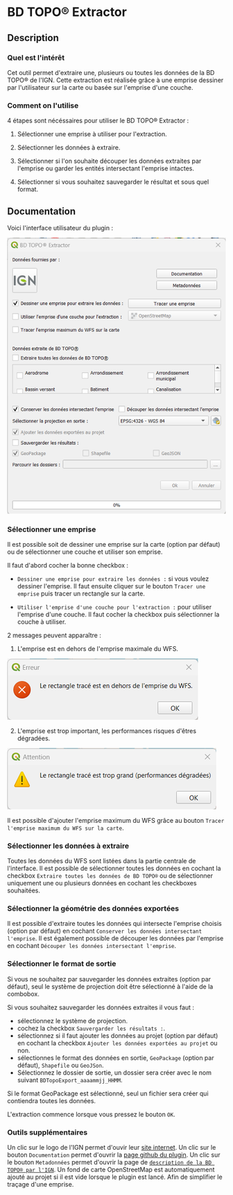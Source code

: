 # BD TOPO® Extractor

## Description

### Quel est l'intérêt

Cet outil permet d'extraire une, plusieurs ou toutes les données de la BD TOPO® de l'IGN. Cette extraction est réalisée grâce à une emprise dessiner par l'utilisateur sur la carte ou basée sur l'emprise d'une couche.

### Comment on l'utilise

4 étapes sont nécéssaires pour utiliser le BD TOPO® Extractor :

1. Sélectionner une emprise à utiliser pour l'extraction.

1. Sélectionner les données à extraire.

1. Sélectionner si l'on souhaite découper les données extraites par l'emprise ou garder les entités intersectant l'emprise intactes.

1. Sélectionner si vous souhaitez sauvegarder le résultat et sous quel format.

## Documentation

Voici l'interface utilisateur du plugin :

![UI](resources/images/plugin_ui_fr.png)

### Sélectionner une emprise

Il est possible soit de dessiner une emprise sur la carte (option par défaut) ou de sélectionner une couche et utiliser son emprise.

Il faut d'abord cocher la bonne checkbox :

- `Dessiner une emprise pour extraire les données :` si vous voulez dessiner l'emprise. Il faut ensuite cliquer sur le bouton `Tracer une emprise` puis tracer un rectangle sur la carte.

- `Utiliser l'emprise d'une couche pour l'extraction :` pour utiliser l'emprise d'une couche. Il faut cocher la checkbox puis sélectionner la couche à utiliser.

2 messages peuvent apparaître :

1. L'emprise est en dehors de l'emprise maximale du WFS.

![outside_wfs_error](resources/images/outside_wfs_error_fr.png)

2. L'emprise est trop important, les performances risques d'êtres dégradées.

![extent_too_big_error](resources/images/extent_too_big_error_fr.png)

Il est possible d'ajouter l'emprise maximum du WFS grâce au bouton `Tracer l'emprise maximum du WFS sur la carte`.

### Sélectionner les données à extraire

Toutes les données du WFS sont listées dans la partie centrale de l'interface. Il est possible de sélectionner toutes les données en cochant la checkbox `Extraire toutes les données de BD TOPO®` ou de sélectionner uniquement une ou plusieurs données en cochant les checkboxes souhaitées.

### Sélectionner la géométrie des données exportées

Il est possible d'extraire toutes les données qui intersecte l'emprise choisis (option par défaut) en cochant `Conserver les données intersectant l'emprise`. Il est également possible de découper les données par l'emprise en cochant `Découper les données intersectant l'emprise`.

### Sélectionner le format de sortie

Si vous ne souhaitez par sauvegarder les données extraites (option par défaut), seul le système de projection doit être sélectionné à l'aide de la combobox.

Si vous souhaitez sauvegarder les données extraites il vous faut :

- sélectionnez le système de projection.
- cochez la checkbox `Sauvergarder les résultats :`.
- sélectionnez si il faut ajouter les données au projet (option par défaut) en cochant la checkbox `Ajouter les données exportées au projet` ou non.
- sélectionnes le format des données en sortie, `GeoPackage` (option par défaut), `Shapefile` ou `GeoJSon`.
- Sélectionnez le dossier de sortie, un dossier sera créer avec le nom suivant `BDTopoExport_aaaammjj_HHMM`.

Si le format GeoPackage est sélectionné, seul un fichier sera créer qui contiendra toutes les données.

L'extraction commence lorsque vous pressez le bouton `OK`.

### Outils supplémentaires

Un clic sur le logo de l'IGN permet d'ouvir leur [site internet](https://www.ign.fr/).
Un clic sur le bouton `Documentation` permet d'ouvrir la [page github du plugin](https://github.com/JulesGrillot/plugin_bd_topo_extractor/tree/main/bd_topo_extractor#bd-topo-extractor---qgis-plugin).
Un clic sur le bouton `Metadonnées` permet d'ouvrir la page de [`description de la BD TOPO® par l'IGN`](https://geoservices.ign.fr/bdtopo).
Un fond de carte OpenStreetMap est automatiquement ajouté au projet si il est vide lorsque le plugin est lancé. Afin de simplifier le traçage d'une emprise.
